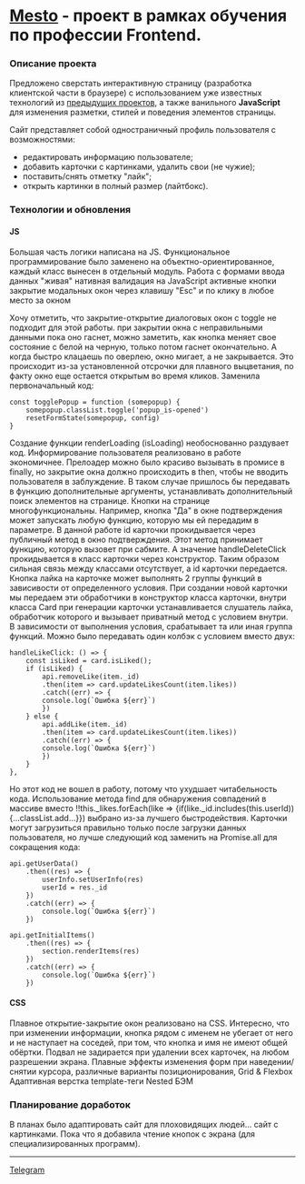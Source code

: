 # [Mesto](https://nutkatuz.github.io/mesto/) - проект в рамках обучения по профессии Frontend.

### Описание проекта

Предложено сверстать интерактивную страницу (разработка клиентской части в браузере) с использованием уже известных технологий из [предыдущих проектов](https://github.com/nutkatuz/Russian-travel), а также ванильного __JavaScript__ для изменения разметки, стилей и поведения элементов страницы.  

Сайт представляет собой одностраничный профиль пользователя с возможностями:
* редактировать информацию пользователе;
* добавить карточки с картинками, удалить свои (не чужие);
* поставить/снять отметку "лайк";
* открыть картинки в полный размер (лайтбокс). 


### Технологии и обновления

#### JS

Большая часть логики написана на JS. Функциональное программирование было заменено на объектно-ориентированное, каждый класс вынесен в отдельный модуль.
Работа с формами ввода данных
"живая" нативная валидация на JavaScript
активные кнопки
закрытие модальных окон через клавишу "Esc" и по клику в любое место за окном

Хочу отметить, что закрытие-открытие диалоговых окон с toggle не подходит для этой работы. при закрытии окна с неправильными данными пока оно гаснет, можно заметить, как кнопка меняет свое состояние с белой на черную, только потом гаснет окончательно. А когда быстро клацаешь по оверлею, окно мигает, а не закрывается. Это происходит из-за установленной отсрочки для плавного выцветания, по факту окно еще остается открытым во время кликов. Заменила первоначальный код:  
```
const togglePopup = function (somepopup) {
    somepopup.classList.toggle('popup_is-opened')
    resetFormState(somepopup, config)
}
```
Создание функции renderLoading (isLoading) необоснованно раздувает код. Информирование пользователя реализовано в работе экономичнее. Прелоадер можно было красиво вызывать в промисе в finally, но закрытие окна должно происходить в then, чтобы не вводить пользователя в заблуждение. В таком случае пришлось бы передавать в функцию дополнительные аргументы, устанавливать дополнительный поиск элементов на странице.
Кнопки на странице многофункциональны. Например, кнопка "Да" в окне подтверждения может запускать любую функцию, которую мы ей передадим в параметре. В данной работе id карточки прокидывается через публичный метод в окно подтверждения. Этот метод принимает функцию, которую вызовет при сабмите. А значение handleDeleteClick прокидывается в класс карточки через конструктор. Таким образом сильная связь между классами отсутствует, а id карточки передается.
Кнопка лайка на карточке может выполнять 2 группы функций в зависивости от определенного условия. При создании новой карточки мы передаем эти обработчики в конструктор класса карточки, внутри класса Card при генерации карточки устанавливается слушатель лайка, обработчик которого и вызывает приватный метод с условием внутри. В зависимости от выполнения условия, срабатывает та или иная группа функций. Можно было передавать один колбэк с условием вместо двух: 
```
handleLikeClick: () => {
    const isLiked = card.isLiked();
    if (isLiked) {
        api.removeLike(item._id)
        .then(item => card.updateLikesCount(item.likes))
        .catch((err) => {
        console.log(`Ошибка ${err}`)
        })
    } else {
        api.addLike(item._id)
        .then(item => card.updateLikesCount(item.likes))
        .catch((err) => {
        console.log(`Ошибка ${err}`)
        })
    }
},
```
Но этот код не вошел в работу, потому что ухудшает читабельность кода. Использование метода find для обнаружения совпадений в массиве вместо !!this._likes.forEach(like => {if(like._id.includes(this.userId)){...classList.add...}}) выбрано из-за лучшего быстродействия.
Карточки могут загрузиться правильно только после загрузки данных пользователя, но лучше следующий код заменить на Promise.all для сокращения кода: 
```
api.getUserData()
    .then((res) => {
        userInfo.setUserInfo(res)
        userId = res._id
    })
    .catch((err) => {
        console.log(`Ошибка ${err}`)
    })
    
api.getInitialItems()
    .then((res) => {
        section.renderItems(res)
    })
    .catch((err) => {
        console.log(`Ошибка ${err}`)
    })
```


#### CSS

Плавное открытие-закрытие окон реализовано на CSS. Интересно, что при изменении информации, кнопка рядом с именем не убегает от него и не наступает на соседей, при том, что кнопка и имя не имеют общей обёртки. Подвал не задирается при удалении всех карточек, на любом разрешении экрана. Плавные эффекты изменения форм при наведении/снятии курсора, различные варианты позиционирования,
Grid & Flexbox
Адаптивная верстка
template-теги
Nested
БЭМ

### Планирование доработок

В планах было адаптировать сайт для плоховидящих людей... сайт с картинками. Пока что я добавила чтение кнопок с экрана (для специализированных программ).  

______________________________________________________________________________________
[Telegram](https://t.me/revidovich)
